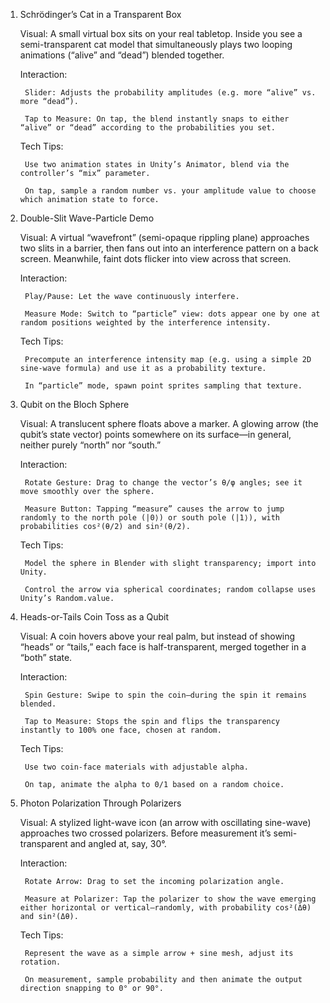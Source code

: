 1. Schrödinger’s Cat in a Transparent Box

    Visual: A small virtual box sits on your real tabletop. Inside you see a semi-transparent cat model that simultaneously plays two looping animations (“alive” and “dead”) blended together.

    Interaction:

        Slider: Adjusts the probability amplitudes (e.g. more “alive” vs. more “dead”).

        Tap to Measure: On tap, the blend instantly snaps to either “alive” or “dead” according to the probabilities you set.

    Tech Tips:

        Use two animation states in Unity’s Animator, blend via the controller’s “mix” parameter.

        On tap, sample a random number vs. your amplitude value to choose which animation state to force.

2. Double-Slit Wave-Particle Demo

    Visual: A virtual “wavefront” (semi-opaque rippling plane) approaches two slits in a barrier, then fans out into an interference pattern on a back screen. Meanwhile, faint dots flicker into view across that screen.

    Interaction:

        Play/Pause: Let the wave continuously interfere.

        Measure Mode: Switch to “particle” view: dots appear one by one at random positions weighted by the interference intensity.

    Tech Tips:

        Precompute an interference intensity map (e.g. using a simple 2D sine-wave formula) and use it as a probability texture.

        In “particle” mode, spawn point sprites sampling that texture.

3. Qubit on the Bloch Sphere

    Visual: A translucent sphere floats above a marker. A glowing arrow (the qubit’s state vector) points somewhere on its surface—in general, neither purely “north” nor “south.”

    Interaction:

        Rotate Gesture: Drag to change the vector’s θ/φ angles; see it move smoothly over the sphere.

        Measure Button: Tapping “measure” causes the arrow to jump randomly to the north pole (|0⟩) or south pole (|1⟩), with probabilities cos²(θ/2) and sin²(θ/2).

    Tech Tips:

        Model the sphere in Blender with slight transparency; import into Unity.

        Control the arrow via spherical coordinates; random collapse uses Unity’s Random.value.

4. Heads-or-Tails Coin Toss as a Qubit

    Visual: A coin hovers above your real palm, but instead of showing “heads” or “tails,” each face is half-transparent, merged together in a “both” state.

    Interaction:

        Spin Gesture: Swipe to spin the coin—during the spin it remains blended.

        Tap to Measure: Stops the spin and flips the transparency instantly to 100% one face, chosen at random.

    Tech Tips:

        Use two coin-face materials with adjustable alpha.

        On tap, animate the alpha to 0/1 based on a random choice.

5. Photon Polarization Through Polarizers

    Visual: A stylized light-wave icon (an arrow with oscillating sine-wave) approaches two crossed polarizers. Before measurement it’s semi-transparent and angled at, say, 30°.

    Interaction:

        Rotate Arrow: Drag to set the incoming polarization angle.

        Measure at Polarizer: Tap the polarizer to show the wave emerging either horizontal or vertical—randomly, with probability cos²(Δθ) and sin²(Δθ).

    Tech Tips:

        Represent the wave as a simple arrow + sine mesh, adjust its rotation.

        On measurement, sample probability and then animate the output direction snapping to 0° or 90°.
